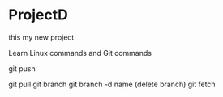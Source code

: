# ProjectD
this my new project

Learn Linux commands and Git commands

git push

git pull
git branch
git branch -d name (delete branch)
git fetch

